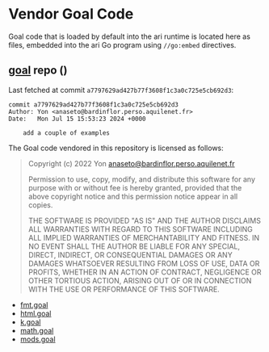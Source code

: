 # Vendor Goal Code

Goal code that is loaded by default into the ari runtime is located here as files, embedded into the ari Go program using `//go:embed` directives.

## [goal] repo ()

Last fetched at commit `a7797629ad427b77f3608f1c3a0c725e5cb692d3`:

```
commit a7797629ad427b77f3608f1c3a0c725e5cb692d3
Author: Yon <anaseto@bardinflor.perso.aquilenet.fr>
Date:   Mon Jul 15 15:53:23 2024 +0000

    add a couple of examples
```

The Goal code vendored in this repository is licensed as follows:

> Copyright (c) 2022 Yon <anaseto@bardinflor.perso.aquilenet.fr>
>
> Permission to use, copy, modify, and distribute this software for any
> purpose with or without fee is hereby granted, provided that the above
> copyright notice and this permission notice appear in all copies.
>
> THE SOFTWARE IS PROVIDED "AS IS" AND THE AUTHOR DISCLAIMS ALL WARRANTIES
> WITH REGARD TO THIS SOFTWARE INCLUDING ALL IMPLIED WARRANTIES OF
> MERCHANTABILITY AND FITNESS. IN NO EVENT SHALL THE AUTHOR BE LIABLE FOR
> ANY SPECIAL, DIRECT, INDIRECT, OR CONSEQUENTIAL DAMAGES OR ANY DAMAGES
> WHATSOEVER RESULTING FROM LOSS OF USE, DATA OR PROFITS, WHETHER IN AN
> ACTION OF CONTRACT, NEGLIGENCE OR OTHER TORTIOUS ACTION, ARISING OUT OF
> OR IN CONNECTION WITH THE USE OR PERFORMANCE OF THIS SOFTWARE.

- [fmt.goal](fmt.goal)
- [html.goal](html.goal)
- [k.goal](k.goal)
- [math.goal](math.goal)
- [mods.goal](mods.goal)

<!-- Links -->

[goal]: https://codeberg.org/anaseto/goal
